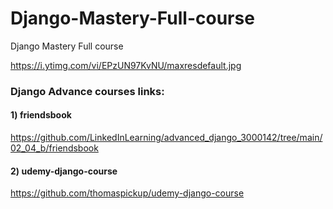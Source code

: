 # Django-Mastery-Full-course
Django Mastery Full course

https://i.ytimg.com/vi/EPzUN97KvNU/maxresdefault.jpg



### Django Advance courses links:
#### 1) friendsbook
https://github.com/LinkedInLearning/advanced_django_3000142/tree/main/02_04_b/friendsbook

#### 2) udemy-django-course
https://github.com/thomaspickup/udemy-django-course
